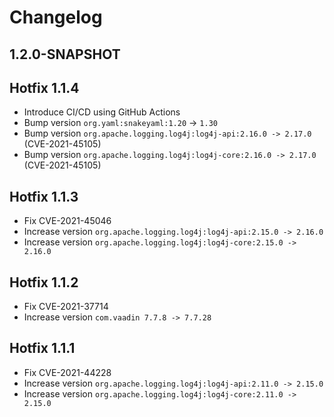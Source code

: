 # Changelog

## 1.2.0-SNAPSHOT

## Hotfix 1.1.4

* Introduce CI/CD using GitHub Actions
* Bump version `org.yaml:snakeyaml:1.20` -> `1.30`
* Bump version `org.apache.logging.log4j:log4j-api:2.16.0 -> 2.17.0` (CVE-2021-45105)
* Bump version `org.apache.logging.log4j:log4j-core:2.16.0 -> 2.17.0` (CVE-2021-45105)


## Hotfix 1.1.3

* Fix CVE-2021-45046
* Increase version `org.apache.logging.log4j:log4j-api:2.15.0 -> 2.16.0`
* Increase version `org.apache.logging.log4j:log4j-core:2.15.0 -> 2.16.0`

## Hotfix 1.1.2

* Fix CVE-2021-37714
* Increase version `com.vaadin 7.7.8 -> 7.7.28`

## Hotfix 1.1.1

* Fix  CVE-2021-44228
* Increase version `org.apache.logging.log4j:log4j-api:2.11.0 -> 2.15.0`
* Increase version `org.apache.logging.log4j:log4j-core:2.11.0 -> 2.15.0`